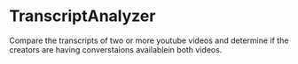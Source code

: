 # TranscriptAnalyzer
Compare the transcripts of two or more youtube videos and determine if the creators are having converstaions availablein both videos. 
